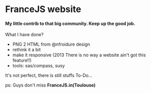 # FranceJS website

#### My little contrib to that big community. Keep up the good job.


What I have done?

  - PNG 2  HTML  from @nfroidure design
  - rethink it a bit
  - make it responsive (2013 There is no way a website ain't got this feature!!)
  - tools: sas/compass, susy
  
  
  
 It's not perfect, there is still  stuffs To-Do…
 
 
 
 
 ps: Guys don't miss **FranceJS.in(Toulouse)**
 
 
 
 